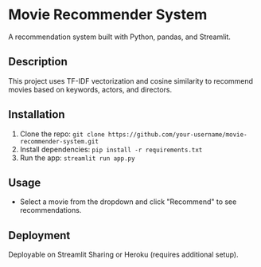# Movie Recommender System
A recommendation system built with Python, pandas, and Streamlit.

## Description
This project uses TF-IDF vectorization and cosine similarity to recommend movies based on keywords, actors, and directors.

## Installation
1. Clone the repo: `git clone https://github.com/your-username/movie-recommender-system.git`
2. Install dependencies: `pip install -r requirements.txt`
3. Run the app: `streamlit run app.py`

## Usage
- Select a movie from the dropdown and click "Recommend" to see recommendations.

## Deployment
Deployable on Streamlit Sharing or Heroku (requires additional setup).
